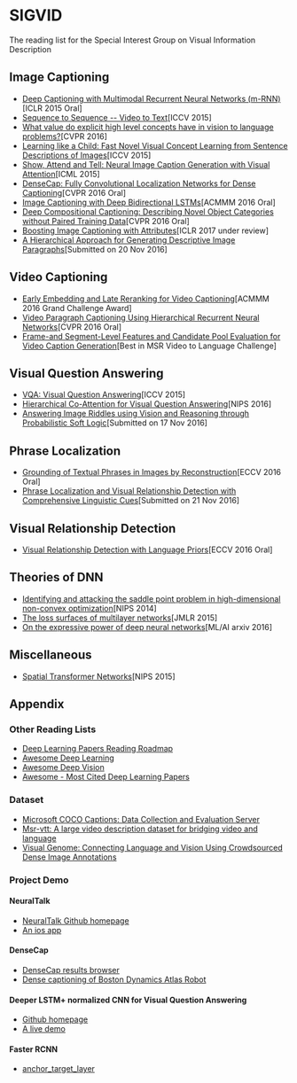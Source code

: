# SIGVID
The reading list for the Special Interest Group on Visual Information Description

## Image Captioning
* [Deep Captioning with Multimodal Recurrent Neural Networks (m-RNN)](https://arxiv.org/abs/1412.6632)[ICLR 2015 Oral]
* [Sequence to Sequence -- Video to Text](https://arxiv.org/abs/1505.00487)[ICCV 2015]
* [What value do explicit high level concepts have in vision to language problems?](https://arxiv.org/abs/1506.01144)[CVPR 2016]
* [Learning like a Child: Fast Novel Visual Concept Learning from Sentence Descriptions of Images](https://arxiv.org/abs/1504.06692)[ICCV 2015]
* [Show, Attend and Tell: Neural Image Caption Generation with Visual Attention](https://arxiv.org/abs/1502.03044)[ICML 2015]
* [DenseCap: Fully Convolutional Localization Networks for Dense Captioning](https://arxiv.org/abs/1511.07571)[CVPR 2016 Oral]
* [Image Captioning with Deep Bidirectional LSTMs](https://arxiv.org/abs/1604.00790)[ACMMM 2016 Oral]
* [Deep Compositional Captioning: Describing Novel Object Categories without Paired Training Data](https://arxiv.org/abs/1511.05284)[CVPR 2016 Oral]
* [Boosting Image Captioning with Attributes](https://arxiv.org/abs/1611.01646)[ICLR 2017 under review]
* [A Hierarchical Approach for Generating Descriptive Image Paragraphs](https://arxiv.org/abs/1611.06607)[Submitted on 20 Nov 2016]


## Video Captioning
* [Early Embedding and Late Reranking for Video Captioning](lixirong.net/pub/mm2016-video2text.pdf)[ACMMM 2016 Grand Challenge Award]
* [Video Paragraph Captioning Using Hierarchical Recurrent Neural Networks](https://arxiv.org/abs/1510.07712)[CVPR 2016 Oral]
* [Frame-and Segment-Level Features and Candidate Pool Evaluation for Video Caption Generation](https://arxiv.org/abs/1608.04959)[Best in MSR Video to Language Challenge]




## Visual Question Answering
* [VQA: Visual Question Answering](https://arxiv.org/abs/1505.00468)[ICCV 2015]
* [Hierarchical Co-Attention for Visual Question Answering](https://arxiv.org/abs/1606.00061)[NIPS 2016]
* [Answering Image Riddles using Vision and Reasoning through Probabilistic Soft Logic](http://arxiv.org/abs/1611.05896)[Submitted on 17 Nov 2016]


## Phrase Localization
* [Grounding of Textual Phrases in Images by Reconstruction](https://arxiv.org/abs/1511.03745)[ECCV 2016 Oral]
* [Phrase Localization and Visual Relationship Detection with Comprehensive Linguistic Cues](http://arxiv.org/abs/1611.06641)[Submitted on 21 Nov 2016]



## Visual Relationship Detection
* [Visual Relationship Detection with Language Priors](http://arxiv.org/abs/1608.00187)[ECCV 2016 Oral]



## Theories of DNN
* [Identifying and attacking the saddle point problem in high-dimensional non-convex optimization](http://papers.nips.cc/paper/5486-identifying-and-attacking-the-saddle-point-problem-in-high-dimensional-non-convex-optimization.pdf)[NIPS 2014]
* [The loss surfaces of multilayer networks](http://www.jmlr.org/proceedings/papers/v38/choromanska15.pdf)[JMLR 2015]
* [On the expressive power of deep neural networks](https://arxiv.org/pdf/1606.05336.pdf)[ML/AI arxiv 2016] 


## Miscellaneous
* [Spatial Transformer Networks](https://arxiv.org/abs/1506.02025)[NIPS 2015]




## Appendix
### Other Reading Lists
* [Deep Learning Papers Reading Roadmap](https://github.com/songrotek/Deep-Learning-Papers-Reading-Roadmap)
* [Awesome Deep Learning](https://github.com/ChristosChristofidis/awesome-deep-learning)
* [Awesome Deep Vision](https://github.com/kjw0612/awesome-deep-vision)
* [Awesome - Most Cited Deep Learning Papers](https://github.com/terryum/awesome-deep-learning-papers#caption)


### Dataset
* [Microsoft COCO Captions: Data Collection and Evaluation Server](http://arxiv.org/abs/1504.00325)
* [Msr-vtt: A large video description dataset for bridging video and language](http://www.cv-foundation.org/openaccess/content_cvpr_2016/html/Xu_MSR-VTT_A_Large_CVPR_2016_paper.html)
* [Visual Genome: Connecting Language and Vision Using Crowdsourced Dense Image Annotations](https://arxiv.org/abs/1602.07332)


### Project Demo
#### NeuralTalk
* [NeuralTalk Github homepage](https://github.com/karpathy/neuraltalk)
* [An ios app](http://www.theverge.com/2016/3/10/11187816/neuraltalk-ai-scry-app)

#### DenseCap
* [DenseCap results browser](http://cs.stanford.edu/people/karpathy/densecap/browser/)
* [Dense captioning of Boston Dynamics Atlas Robot](https://vimeo.com/173025372)

#### Deeper LSTM+ normalized CNN for Visual Question Answering
* [Github homepage](https://github.com/VT-vision-lab/VQA_LSTM_CNN)
* [A live demo](http://cloudcv.org/vqa/)

#### Faster RCNN
* [anchor_target_layer](https://github.com/rbgirshick/py-faster-rcnn/blob/master/lib/rpn/anchor_target_layer.py#L65)

